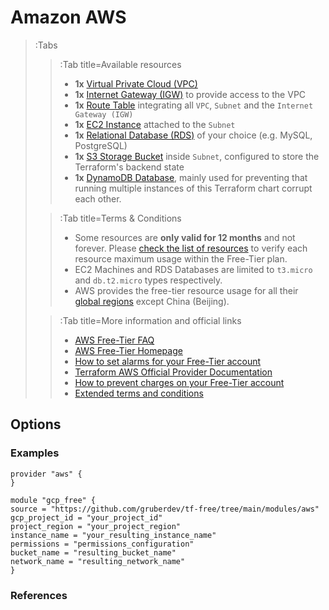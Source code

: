 # Amazon AWS

> :Tabs
>
> > :Tab title=Available resources
> >
> > - **1x** [Virtual Private Cloud (VPC)](aws-vpc-info)
> > - **1x** [Internet Gateway (IGW)](aws-igw-info) to provide access to the VPC
> > - **1x** [Route Table](aws-route-info) integrating all `VPC`, `Subnet` and the `Internet Gateway (IGW)`
> > - **1x** [EC2 Instance](aws-ec2-info) attached to the `Subnet`
> > - **1x** [Relational Database (RDS)](aws-rds-info) of your choice (e.g. MySQL, PostgreSQL)
> > - **1x** [S3 Storage Bucket](aws-s3-info) inside `Subnet`, configured to store the Terraform's backend state
> > - **1x** [DynamoDB Database](aws-dynamodb-info), mainly used for preventing that running multiple instances of this Terraform chart corrupt each other.
>
> > :Tab title=Terms & Conditions
> >
> > - Some resources are **only valid for 12 months** and not forever. Please [check the list of resources](aws-sorted-list) to verify each resource maximum usage within the Free-Tier plan.
> > - EC2 Machines and RDS Databases are limited to `t3.micro` and `db.t2.micro` types respectively.
> > - AWS provides the free-tier resource usage for all their [global regions](aws-regions) except China (Beijing).
>
> > :Tab title=More information and official links
> >
> > - [AWS Free-Tier FAQ](aws-faq)
> > - [AWS Free-Tier Homepage](free-aws)
> > - [How to set alarms for your Free-Tier account](aws-alarms-free)
> > - [Terraform AWS Official Provider Documentation](aws-tf-provider)
> > - [How to prevent charges on your Free-Tier account](aws-prevent-charges)
> > - [Extended terms and conditions](aws-terms)

## Options

### Examples

```hcl | /examples/aws/e2e/main.tf
provider "aws" {
}

module "gcp_free" {
source = "https://github.com/gruberdev/tf-free/tree/main/modules/aws"
gcp_project_id = "your_project_id"
project_region = "your_project_region"
instance_name = "your_resulting_instance_name"
permissions = "permissions_configuration"
bucket_name = "resulting_bucket_name"
network_name = "resulting_network_name"
}
```

### References

<!-- Repository links -->

[brand]: https://www.hashicorp.com/brand
[disclaimer]: https://www.hashicorp.com/trademark-policy
[guidelines]: https://www.hashicorp.com/community-guidelines
[free-aws]: https://aws.amazon.com/free/?all-free-tier
[free-gcp]: https://cloud.google.com/free
[free-docs-gcp]: https://cloud.google.com/free/docs/gcp-free-tier
[free-azure]: https://azure.microsoft.com/en-us/free/
[azure-faq]: https://azure.microsoft.com/en-us/free/free-account-faq/
[azure-full-terms]: https://azure.microsoft.com/en-us/offers/ms-azr-0044p/
[aws-faq]: https://aws.amazon.com/free/free-tier-faqs/
[go-color-url]: https://github.com/fatih/color
[go-releaser-url]: https://github.com/goreleaser/goreleaser
[go-cobra-url]: https://github.com/spf13/cobra
[shell-has-url]: https://github.com/kdabir/has
[go-prompt-url]: https://github.com/c-bata/go-prompt
[go-task-url]: https://github.com/go-task/task
[go-tfexec-url]: https://github.com/hashicorp/terraform-exec
[docs-repo-url]: https://github.com/CONNECT-platform/codedoc
[aws-key-info]: https://docs.aws.amazon.com/general/latest/gr/aws-sec-cred-types.html#access-keys-and-secret-access-keys
[aws-key-create]: https://aws.amazon.com/premiumsupport/knowledge-center/create-access-key/
[aws-account-create]: https://aws.amazon.com/premiumsupport/knowledge-center/create-and-activate-aws-account/
[aws-vpc-info]: https://aws.amazon.com/vpc/?vpc-blogs.sort-by=item.additionalFields.createdDate&vpc-blogs.sort-order=desc
[aws-igw-info]: https://docs.aws.amazon.com/vpc/latest/userguide/VPC_Internet_Gateway.html
[aws-ec2-info]: https://aws.amazon.com/ec2/
[aws-s3-info]: https://aws.amazon.com/s3/
[aws-rds-info]: https://aws.amazon.com/rds/
[aws-route-info]: https://docs.aws.amazon.com/vpc/latest/userguide/VPC_Route_Tables.html
[aws-sub-info]: https://docs.aws.amazon.com/vpc/latest/userguide/working-with-vpcs.html
[aws-tf-provider]: https://registry.terraform.io/providers/hashicorp/aws/latest/
[aws-regions]: https://aws.amazon.com/about-aws/global-infrastructure/
[aws-terms]: https://aws.amazon.com/free/terms/
[aws-prevent-charges]: https://aws.amazon.com/premiumsupport/knowledge-center/free-tier-charges/
[aws-alarms-free]: https://docs.aws.amazon.com/awsaccountbilling/latest/aboutv2/tracking-free-tier-usage.html#free-budget
[aws-sorted-list]: https://aws.amazon.com/free/?all-free-tier.sort-by=item.additionalFields.SortRank&all-free-tier.sort-order=asc&awsf.Free%20Tier%20Types=tier%23always-free%7Ctier%2312monthsfree&awsf.Free%20Tier%20Categories=*all
[aws-dynamodb-info]: https://aws.amazon.com/dynamodb/
[remote-tfstate-url]: https://github.com/cloudposse/terraform-aws-tfstate-backend
